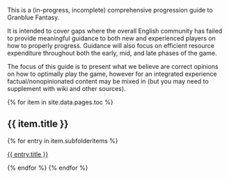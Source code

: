 This is a (in-progress, incomplete) comprehensive progression guide to Granblue Fantasy.

It is intended to cover gaps where the overall English community has failed to provide meaningful guidance to both new and experienced players on how to properly progress. Guidance will also focus on efficient resource expenditure throughout both the early, mid, and late phases of the game.

The focus of this guide is to present what we believe are correct opinions on how to optimally play the game, however for an integrated experience factual/nonopinionated content may be mixed in (but you may need to supplement with wiki and other sources).

<div>
    {% for item in site.data.pages.toc %}
    <h2>{{ item.title }}</h2>
        {% for entry in item.subfolderitems %}
            <p><a href="/gbfprogress/{{ entry.url }}">{{ entry.title }}</a></p>
        {% endfor %}
    {% endfor %}
</div>
